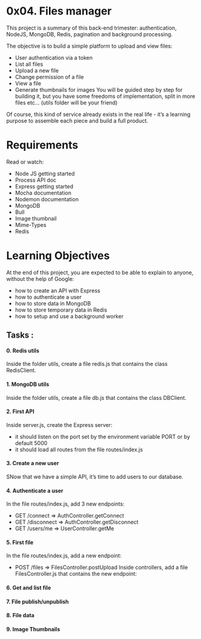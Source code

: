# 0x04. Files manager

This project is a summary of this back-end trimester: authentication, NodeJS, MongoDB, Redis, pagination and background processing.

The objective is to build a simple platform to upload and view files:

* User authentication via a token
* List all files
* Upload a new file
* Change permission of a file
* View a file
* Generate thumbnails for images
You will be guided step by step for building it, but you have some freedoms of implementation, split in more files etc… (utils folder will be your friend)

Of course, this kind of service already exists in the real life - it’s a learning purpose to assemble each piece and build a full product.
# Requirements
Read or watch:
* Node JS getting started
* Process API doc
* Express getting started
* Mocha documentation
* Nodemon documentation
* MongoDB
* Bull
* Image thumbnail
* Mime-Types
* Redis

# Learning Objectives
At the end of this project, you are expected to be able to explain to anyone, without the help of Google:

* how to create an API with Express
* how to authenticate a user
* how to store data in MongoDB
* how to store temporary data in Redis
* how to setup and use a background worker

## Tasks :

#### 0. Redis utils
Inside the folder utils, create a file redis.js that contains the class RedisClient.
    
#### 1. MongoDB utils
Inside the folder utils, create a file db.js that contains the class DBClient.
    
#### 2. First API
Inside server.js, create the Express server:

* it should listen on the port set by the environment variable PORT or by default 5000
* it should load all routes from the file routes/index.js
    
#### 3. Create a new user
SNow that we have a simple API, it’s time to add users to our database.
    
#### 4. Authenticate a user
In the file routes/index.js, add 3 new endpoints:

* GET /connect => AuthController.getConnect
* GET /disconnect => AuthController.getDisconnect
* GET /users/me => UserController.getMe
    
#### 5. First file
In the file routes/index.js, add a new endpoint:

* POST /files => FilesController.postUpload
Inside controllers, add a file FilesController.js that contains the new endpoint:
    
#### 6. Get and list file
   
#### 7. File publish/unpublish
    
#### 8. File data
    
#### 9. Image Thumbnails
